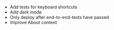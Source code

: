 - Add tests for keyboard shortcuts
- Add dark mode
- Only deploy after end-to-end-tests have passed
- Improve About content

